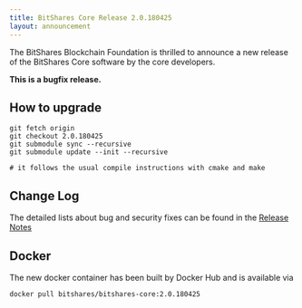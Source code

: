 ```yaml
---
title: BitShares Core Release 2.0.180425
layout: announcement
---
```


The BitShares Blockchain Foundation is thrilled to announce a new release of
the BitShares Core software by the core developers.

**This is a bugfix release.**

## How to upgrade
```
git fetch origin
git checkout 2.0.180425
git submodule sync --recursive
git submodule update --init --recursive

# it follows the usual compile instructions with cmake and make
```

## Change Log

The detailed lists about bug and security fixes can be found in the [Release
Notes](https://github.com/bitshares/bitshares-core/releases/tag/2.0.180425)

## Docker

The new docker container has been built by Docker Hub and is available via

    docker pull bitshares/bitshares-core:2.0.180425
